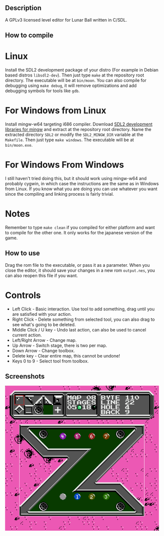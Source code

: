 ## Description
A GPLv3 licensed level editor for Lunar Ball written in C/SDL.

## How to compile

# Linux

Install the SDL2 development package of your distro (For example in Debian based distros `libsdl2-dev`). Then just type `make` at the repository root directory. The executable will be at `bin/moon`. You can also compile for debugging using `make debug`, it will remove optimizations and add debugging symbols for tools like `gdb`.

# For Windows from Linux

Install mingw-w64 targeting i686 compiler. Download [SDL2 development libraries for mingw](https://www.libsdl.org/download-2.0.php) and extract at the repository root directory. Name the extracted directory `SDL2` or modify the `SDL2_MINGW_DIR` variable at the `Makefile`. Then just type `make windows`. The executable will be at `bin/moon.exe`.

# For Windows From Windows

I still haven't tried doing this, but it should work using mingw-w64 and probably cygwin, in which case the instructions are the same as in Windows from Linux. If you know what you are doing you can use whatever you want since the compiling and linking process is fairly trivial.

# Notes

Remember to type `make clean` if you compiled for either platform and want to compile for the other one.
It only works for the japanese version of the game.

## How to use

Drag the rom file to the executable, or pass it as a parameter. When you close the editor, it should save your changes in a new rom `output.nes`, you can also reopen this file if you want.

# Controls

+ Left Click - Basic interaction. Use tool to add something, drag until you are satisfied with your action.
+ Right Click - Delete something from selected tool, you can also drag to see what's going to be deleted.
+ Middle Click / U key - Undo last action, can also be used to cancel current action.
+ Left/Right Arrow - Change map.
+ Up Arrow - Switch stage, there is two per map.
+ Down Arrow - Change toolbox.
+ Delete key - Clear entire map, this cannot be undone!
+ Keys 0 to 9 - Select tool from toolbox.

## Screenshots

![Stage 05](screenshot/stage05.png "Editing Stage 05")
